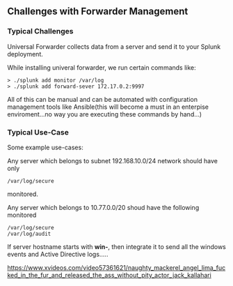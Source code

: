 ## Challenges with Forwarder Management





### Typical Challenges

Universal Forwarder collects data from a server and send it to your
Splunk deployment.


While installing univeral forwarder, we run certain commands like:

    > ./splunk add monitor /var/log
    > ./splunk add forward-sever 172.17.0.2:9997
    
    
All of this can be manual and can be automated with configuration management tools like
Ansible(this will become a must in an enterpise enviroment...no way you are executing
these commands by hand...)



### Typical Use-Case

Some example use-cases:

Any server which belongs to subnet 192.168.10.0/24 network should have only
    
    /var/log/secure
    
monitored.


Any server which belongs to 10.77.0.0/20 shoud have the following 
monitored

    /var/log/secure
    /var/log/audit


If server hostname starts with **win-**, then integrate it to
send all the windows events and Active Directive logs.....

https://www.xvideos.com/video57361621/naughty_mackerel_angel_lima_fucked_in_the_fur_and_released_the_ass_without_pity_actor_jack_kallahari

